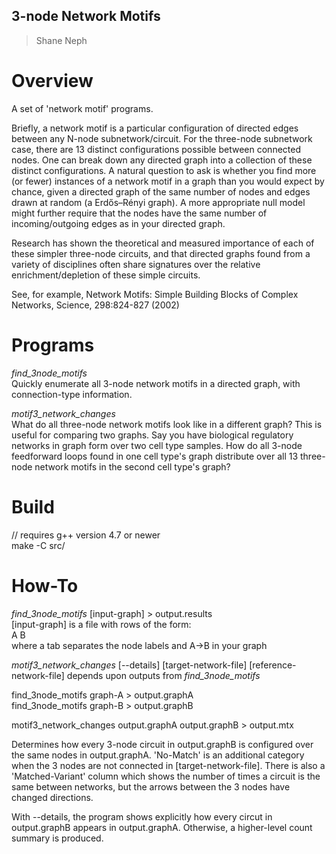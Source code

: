 ## 3-node Network Motifs ##
> Shane Neph


Overview
=========
A set of 'network motif' programs.  

Briefly, a network motif is a particular configuration of directed edges between any N-node subnetwork/circuit.  For the three-node subnetwork case, there are 13 distinct configurations possible between connected nodes.  One can break down any directed graph into a collection of these distinct configurations.  A natural question to ask is whether you find more (or fewer) instances of a network motif in a graph than you would expect by chance, given a directed graph of the same number of nodes and edges drawn at random (a Erdős–Rényi graph).  A more appropriate null model might further require that the nodes have the same number of incoming/outgoing edges as in your directed graph.

Research has shown the theoretical and measured importance of each of these simpler three-node circuits, and that directed graphs found from a variety of disciplines often share signatures over the relative enrichment/depletion of these simple circuits.  

See, for example, Network Motifs: Simple Building Blocks of Complex Networks, Science, 298:824-827 (2002)  


Programs
=========
_find_3node_motifs_  
Quickly enumerate all 3-node network motifs in a directed graph, with connection-type information. 

_motif3_network_changes_  
What do all three-node network motifs look like in a different graph?  This is useful for comparing two graphs.  Say you have biological regulatory networks in graph form over two cell type samples.  How do all 3-node feedforward loops found in one cell type's graph distribute over all 13 three-node network motifs in the second cell type's graph?

Build
======
// requires g++ version 4.7 or newer  
make -C src/

How-To
=======
_find_3node_motifs_ [input-graph] \> output.results  
  [input-graph] is a file with rows of the form:  
A   B  
  where a tab separates the node labels and A->B in your graph  


_motif3_network_changes_ [--details] [target-network-file] [reference-network-file] depends upon outputs from _find_3node_motifs_  

find_3node_motifs graph-A \> output.graphA  
find_3node_motifs graph-B \> output.graphB  

motif3_network_changes output.graphA output.graphB \> output.mtx  

  Determines how every 3-node circuit in output.graphB is configured over the same nodes in output.graphA.  'No-Match' is an additional category when the 3 nodes are not connected in [target-network-file].  There is also a 'Matched-Variant' column which shows the number of times a circuit is the same between networks, but the arrows between the 3 nodes have changed directions.

  With --details, the program shows explicitly how every circut in output.graphB appears in output.graphA.  Otherwise, a higher-level count summary is produced.
